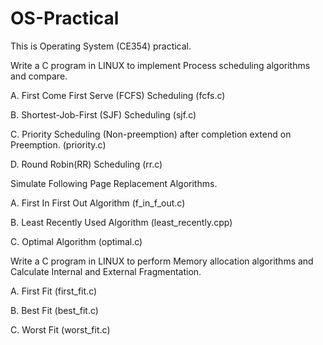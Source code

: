 # OS-Practical
This is Operating System (CE354) practical.

Write a C program in LINUX to implement Process scheduling algorithms and compare. 

A. First Come First Serve (FCFS) Scheduling (fcfs.c)

B. Shortest-Job-First (SJF) Scheduling (sjf.c)

C. Priority Scheduling (Non-preemption) after completion extend on Preemption. (priority.c)

D. Round Robin(RR) Scheduling (rr.c)

Simulate Following Page Replacement Algorithms. 

A. First In First Out Algorithm (f_in_f_out.c)

B. Least Recently Used Algorithm (least_recently.cpp)

C. Optimal Algorithm (optimal.c)

Write a C program in LINUX to perform Memory allocation algorithms and Calculate Internal and External Fragmentation. 

A. First Fit (first_fit.c)

B. Best Fit (best_fit.c)

C. Worst Fit (worst_fit.c)
